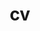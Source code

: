 ---
layout: cv
permalink: /cv/
title: cv
nav: true
nav_order: 5
cv_pdf: cv2025.pdf # you can also use external links here
description: 
toc:
  sidebar: left
---
